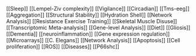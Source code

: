 [[Sleep]]
[[Lempel-Ziv complexity]]
[[Vigilance]]
[[Circadian]]
[[Tms-eeg]]
[[Aggregation]]
[[Structural Stability]]
[[Hydration Shell]]
[[Network Analysis]]
[[Resistance Exercise Training]]
[[Skeletal Muscle Disuse]]
[[Transcriptomic Meta-analysis]]
[[Gene-level Analysis]]
[[Diet]]
[[Gliosis]]
[[Dementia]]
[[neuroinflammation]]
[[Gene expression regulation]]
[[Microarrays]]
[[C. Elegans]]
[[Network Analysis]]
[[Apoptosis]]
[[Cell proliferation]]
[[ROS]]
[[Diseases]]
[[P66shc]]

